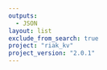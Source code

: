 ```yaml
---
outputs:
  - JSON
layout: list
exclude_from_search: true
project: "riak_kv"
project_version: "2.0.1"
---
```



